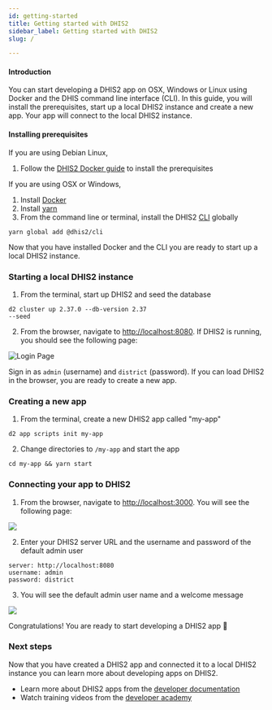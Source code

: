 ```yaml
---
id: getting-started
title: Getting started with DHIS2  
sidebar_label: Getting started with DHIS2 
slug: /

---
```


#### Introduction
You can start developing a DHIS2 app on OSX, Windows or Linux using Docker and the DHIS command line interface (CLI). In this guide, you will install the prerequisites, start up a local DHIS2 instance and create a new app. Your app will connect to the local DHIS2 instance.

#### Installing prerequisites
If you are using Debian Linux, 
1. Follow the [DHIS2 Docker guide](./tutorials/dhis2-docker) to install the prerequisites

If you are using OSX or Windows,
1. Install [Docker](https://docs.docker.com/get-docker/)
3. Install [yarn](https://classic.yarnpkg.com/en/docs/install)
4. From the command line or terminal, install the DHIS2 [CLI](https://cli.dhis2.nu/#/getting-started) globally
```shell
yarn global add @dhis2/cli
```

Now that you have installed Docker and the CLI you are ready to start up a local DHIS2 instance.

### Starting a local DHIS2 instance

1. From the terminal, start up DHIS2 and seed the database
```shell
d2 cluster up 2.37.0 --db-version 2.37
--seed
```
2. From the browser, navigate to [http://localhost:8080](http://localhost:8080). If DHIS2 is running, you should see the following page: 

![Login Page](./assets/quickstart_guides/image-of-login.png)

Sign in as `admin` (username) and `district` (password). If you can load DHIS2 in the browser, you are ready to create a new app. 

### Creating a new app
1. From the terminal, create a new DHIS2 app called "my-app"

```shell
d2 app scripts init my-app
```
2. Change directories to `/my-app` and start the app

```shell
cd my-app && yarn start
```

### Connecting your app to DHIS2
1. From the browser, navigate to [http://localhost:3000](http://localhost:3000). You will see the following page: 

![](./assets/quickstart_guides/new-app-login-page.png)

2. Enter your DHIS2 server URL and the username and password of the default admin user
```
server: http://localhost:8080
username: admin
password: district
```
3. You will see the default admin user name and a welcome message

![](./assets/quickstart_guides/new-app-login-success.png)


Congratulations! You are ready to start developing a DHIS2 app 🎊 

### Next steps
Now that you have created a DHIS2 app and connected it to a local DHIS2 instance you can learn more about developing apps on DHIS2. 
- Learn more about DHIS2 apps from the [developer documentation](https://docs.dhis2.org/dhis2_developer_manual/apps.html)
- Watch training videos from the [developer academy](https://www.youtube.com/playlist?list=PLo6Seh-066RynhjhnJNUITOZykA7397We)
